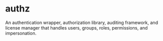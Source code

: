 # authz

An authentication wrapper, authorization library, auditing framework, and license manager that
handles users, groups, roles, permissions, and impersonation.
